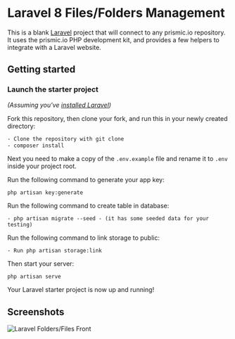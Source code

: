 # Laravel 8 Files/Folders Management

This is a blank [Laravel](https://laravel.com) project that will connect to any prismic.io repository. It uses the prismic.io PHP development kit, and provides a few helpers to integrate with a Laravel website.

## Getting started

### Launch the starter project

_(Assuming you've [installed Laravel](https://laravel.com/docs/5.5/installation))_

Fork this repository, then clone your fork, and run this in your newly created directory:

```bash
- Clone the repository with git clone
- composer install
```

Next you need to make a copy of the `.env.example` file and rename it to `.env` inside your project root.

Run the following command to generate your app key:

```
php artisan key:generate
```
Run the following command to create table in database:

```
- php artisan migrate --seed - (it has some seeded data for your testing)
```
Run the following command to link storage to public:

```
- Run php artisan storage:link
```

Then start your server:

```
php artisan serve
```

Your Laravel starter project is now up and running!

## Screenshots 
![Laravel Folders/Files Front](https://quickadminpanel.com/blog/wp-content/uploads/2020/09/Screen-Shot-2020-09-15-at-5.10.21-PM.png)

  
